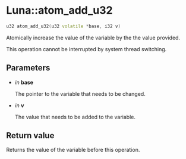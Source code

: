 # Luna::atom_add_u32

```c++
u32 atom_add_u32(u32 volatile *base, i32 v)
```

Atomically increase the value of the variable by the the value provided. 

This operation cannot be interrupted by system thread switching. 

## Parameters
* *in* **base**

    The pointer to the variable that needs to be changed. 

* *in* **v**

    The value that needs to be added to the variable. 

## Return value
Returns the value of the variable before this operation. 

